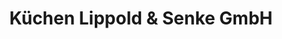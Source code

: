 ---
title: "Küchen Lippold & Senke GmbH"
url: /dreieich/kuechen-lippold-und-senke-gmbh/
shop: Küchen
---
